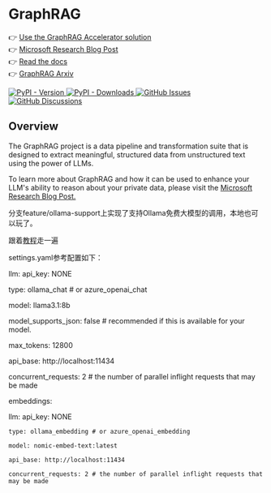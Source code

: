 # GraphRAG

👉 [Use the GraphRAG Accelerator solution](https://github.com/Azure-Samples/graphrag-accelerator) <br/>
👉 [Microsoft Research Blog Post](https://www.microsoft.com/en-us/research/blog/graphrag-unlocking-llm-discovery-on-narrative-private-data/)<br/>
👉 [Read the docs](https://microsoft.github.io/graphrag)<br/>
👉 [GraphRAG Arxiv](https://arxiv.org/pdf/2404.16130)

<div align="left">
  <a href="https://pypi.org/project/graphrag/">
    <img alt="PyPI - Version" src="https://img.shields.io/pypi/v/graphrag">
  </a>
  <a href="https://pypi.org/project/graphrag/">
    <img alt="PyPI - Downloads" src="https://img.shields.io/pypi/dm/graphrag">
  </a>
  <a href="https://github.com/microsoft/graphrag/issues">
    <img alt="GitHub Issues" src="https://img.shields.io/github/issues/microsoft/graphrag">
  </a>
  <a href="https://github.com/microsoft/graphrag/discussions">
    <img alt="GitHub Discussions" src="https://img.shields.io/github/discussions/microsoft/graphrag">
  </a>
</div>

## Overview

The GraphRAG project is a data pipeline and transformation suite that is designed to extract meaningful, structured data from unstructured text using the power of LLMs.

To learn more about GraphRAG and how it can be used to enhance your LLM's ability to reason about your private data, please visit the <a href="https://www.microsoft.com/en-us/research/blog/graphrag-unlocking-llm-discovery-on-narrative-private-data/" target="_blank">Microsoft Research Blog Post.</a>

分支feature/ollama-support上实现了支持Ollama免费大模型的调用，本地也可以玩了。

跟着[教程](https://microsoft.github.io/graphrag/get_started/)走一遍

settings.yaml参考配置如下：

llm:
  api_key: NONE
  
  type: ollama_chat # or azure_openai_chat
  
  model: llama3.1:8b
  
  model_supports_json: false # recommended if this is available for your model.
  
  max_tokens: 12800
  
  api_base: http://localhost:11434
  
  concurrent_requests: 2 # the number of parallel inflight requests that may be made

embeddings:

  llm:
    api_key: NONE
  
    type: ollama_embedding # or azure_openai_embedding
    
    model: nomic-embed-text:latest
    
    api_base: http://localhost:11434
    
    concurrent_requests: 2 # the number of parallel inflight requests that may be made
